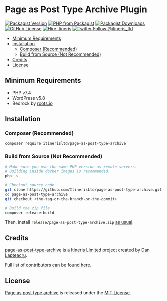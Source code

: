 # Page as Post Type Archive Plugin

[![Packagist Version](https://img.shields.io/packagist/v/itinerisltd/page-as-post-type-archive.svg?label=release&style=flat-square)](https://packagist.org/packages/itinerisltd/page-as-post-type-archive)
[![PHP from Packagist](https://img.shields.io/packagist/php-v/itinerisltd/page-as-post-type-archive.svg?style=flat-square)](https://packagist.org/packages/itinerisltd/page-as-post-type-archive)
[![Packagist Downloads](https://img.shields.io/packagist/dt/itinerisltd/page-as-post-type-archive.svg?label=packagist%20downloads&style=flat-square)](https://packagist.org/packages/itinerisltd/page-as-post-type-archive/stats)
[![GitHub License](https://img.shields.io/github/license/itinerisltd/page-as-post-type-archive.svg?style=flat-square)](https://github.com/ItinerisLtd/page-as-post-type-archive/blob/master/LICENSE)
[![Hire Itineris](https://img.shields.io/badge/Hire-Itineris-ff69b4.svg?style=flat-square)](https://www.itineris.co.uk/contact/)
[![Twitter Follow @itineris_ltd](https://img.shields.io/twitter/follow/itineris_ltd?style=flat-square&color=1da1f2)](https://twitter.com/itineris_ltd)

<!-- START doctoc generated TOC please keep comment here to allow auto update -->
<!-- DON'T EDIT THIS SECTION, INSTEAD RE-RUN doctoc TO UPDATE -->

- [Minimum Requirements](#minimum-requirements)
- [Installation](#installation)
    - [Composer (Recommended)](#composer-recommended)
    - [Build from Source (Not Recommended)](#build-from-source-not-recommended)
- [Credits](#credits)
- [License](#license)

<!-- END doctoc generated TOC please keep comment here to allow auto update -->


## Minimum Requirements

- PHP v7.4
- WordPress v5.8
- Bedrock by [roots.io](https://roots.io/)

## Installation

### Composer (Recommended)

```bash
composer require itinerisltd/page-as-post-type-archive
```

### Build from Source (Not Recommended)

```bash
# Make sure you use the same PHP version as remote servers.
# Building inside docker images is recommanded.
php -v

# Checkout source code
git clone https://github.com/ItinerisLtd/page-as-post-type-archive.git
cd page-as-post-type-archive
git checkout <the-tag-or-the-branch-or-the-commit>

# Build the zip file
composer release:build
```

Then, install `release/page-as-post-type-archive.zip` [as usual](https://codex.wordpress.org/Managing_Plugins#Installing_Plugins).

## Credits

[page-as-post-type-archive](https://github.com/ItinerisLtd/page-as-post-type-archive) is a [Itineris Limited](https://www.itineris.co.uk/) project created by [Dan Lapteacru](https://github.com/danlapteacru).

Full list of contributors can be found [here](https://github.com/ItinerisLtd/page-as-post-type-archive/graphs/contributors).

## License

[Page as post type archive](https://github.com/ItinerisLtd/page-as-post-type-archive) is released under the [MIT License](https://opensource.org/licenses/MIT).